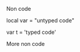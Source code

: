 Non code

<span class="hljs-built_in">local</span> <span class="hljs-built_in">var</span> <span class="hljs-subst">=</span> <span class="hljs-string">"untyped code"</span>

<span class="hljs-keyword">var</span> t = <span class="hljs-string">'typed code'</span>


More non code